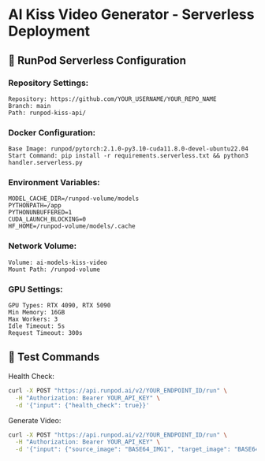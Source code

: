 # AI Kiss Video Generator - Serverless Deployment

## 🚀 RunPod Serverless Configuration

### Repository Settings:
```
Repository: https://github.com/YOUR_USERNAME/YOUR_REPO_NAME
Branch: main
Path: runpod-kiss-api/
```

### Docker Configuration:
```
Base Image: runpod/pytorch:2.1.0-py3.10-cuda11.8.0-devel-ubuntu22.04
Start Command: pip install -r requirements.serverless.txt && python3 handler.serverless.py
```

### Environment Variables:
```
MODEL_CACHE_DIR=/runpod-volume/models
PYTHONPATH=/app
PYTHONUNBUFFERED=1
CUDA_LAUNCH_BLOCKING=0
HF_HOME=/runpod-volume/models/.cache
```

### Network Volume:
```
Volume: ai-models-kiss-video
Mount Path: /runpod-volume
```

### GPU Settings:
```
GPU Types: RTX 4090, RTX 5090
Min Memory: 16GB
Max Workers: 3
Idle Timeout: 5s
Request Timeout: 300s
```

## 🧪 Test Commands

Health Check:
```bash
curl -X POST "https://api.runpod.ai/v2/YOUR_ENDPOINT_ID/run" \
  -H "Authorization: Bearer YOUR_API_KEY" \
  -d '{"input": {"health_check": true}}'
```

Generate Video:
```bash
curl -X POST "https://api.runpod.ai/v2/YOUR_ENDPOINT_ID/run" \
  -H "Authorization: Bearer YOUR_API_KEY" \
  -d '{"input": {"source_image": "BASE64_IMG1", "target_image": "BASE64_IMG2"}}'
```
